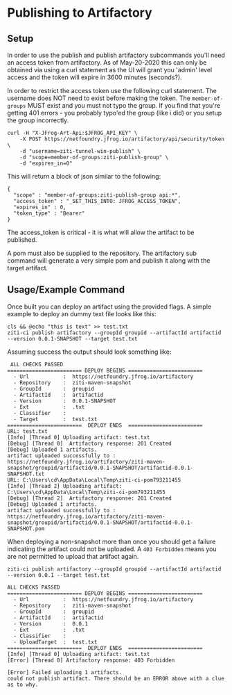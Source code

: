 # Publishing to Artifactory

## Setup

In order to use the publish and publish artifactory subcommands you'll need an access token from artifactory. 
As of May-20-2020 this can only be obtained via using a curl statement as the UI will grant you 'admin' 
level access and the token will expire in 3600 minutes (seconds?). 

In order to restrict the access token use the following curl statement. The username does NOT need to exist
before making the token. The `member-of-groups` MUST exist and you must not typo the group. If you find that
you're getting 401 errors - you probably typo'ed the group (like i did) or you setup the group incorrectly.

    curl -H "X-JFrog-Art-Api:$JFROG_API_KEY" \
        -X POST https://netfoundry.jfrog.io/artifactory/api/security/token \
        -d "username=ziti-tunnel-win-publish" \
        -d "scope=member-of-groups:ziti-publish-group" \
        -d "expires_in=0"

This will return a block of json similar to the following:    

    {
      "scope" : "member-of-groups:ziti-publish-group api:*",
      "access_token" : "_SET_THIS_INTO: JFROG_ACCESS_TOKEN",
      "expires_in" : 0,
      "token_type" : "Bearer"
    }

The access_token is critical - it is what will allow the artifact to be published.

A pom must also be supplied to the repository. The artifactory sub command will generate a very simple pom and publish
it along with the target artifact.

## Usage/Example Command

Once built you can deploy an artifact using the provided flags. A simple example to deploy an dummy text file looks
like this:
 
    cls && @echo "this is text" >> test.txt 
    ziti-ci publish artifactory --groupId groupid --artifactId artifactid --version 0.0.1-SNAPSHOT --target test.txt

Assuming success the output should look something like:

     ALL CHECKS PASSED
    ======================== DEPLOY BEGINS ========================
      - Url           :  https://netfoundry.jfrog.io/artifactory
      - Repository    :  ziti-maven-snapshot
      - GroupId       :  groupid
      - ArtifactId    :  artifactid
      - Version       :  0.0.1-SNAPSHOT
      - Ext           :  .txt
      - Classifier    :
      - Target        :  test.txt
    ========================  DEPLOY ENDS  ========================
    URL: test.txt
    [Info] [Thread 0] Uploading artifact: test.txt
    [Debug] [Thread 0]  Artifactory response: 201 Created
    [Debug] Uploaded 1 artifacts.
    artifact uploaded successfully to :  https://netfoundry.jfrog.io/artifactory/ziti-maven-snapshot/groupid/artifactid/0.0.1-SNAPSHOT/artifactid-0.0.1-SNAPSHOT.txt
    URL: C:\Users\cd\AppData\Local\Temp\ziti-ci-pom793211455
    [Info] [Thread 2] Uploading artifact: C:\Users\cd\AppData\Local\Temp\ziti-ci-pom793211455
    [Debug] [Thread 2]  Artifactory response: 201 Created
    [Debug] Uploaded 1 artifacts.
    artifact uploaded successfully to :  https://netfoundry.jfrog.io/artifactory/ziti-maven-snapshot/groupid/artifactid/0.0.1-SNAPSHOT/artifactid-0.0.1-SNAPSHOT.pom

When deploying a non-snapshot more than once you should get a failure indicating the artifact could not be uploaded.
A `403 Forbidden` means you are not permitted to upload that artifact again.

    ziti-ci publish artifactory --groupId groupid --artifactId artifactid --version 0.0.1 --target test.txt
    
    ALL CHECKS PASSED
    ======================== DEPLOY BEGINS ========================
      - Url           :  https://netfoundry.jfrog.io/artifactory
      - Repository    :  ziti-maven-snapshot
      - GroupId       :  groupid
      - ArtifactId    :  artifactid
      - Version       :  0.0.1
      - Ext           :  .txt
      - Classifier    :
      - UploadTarget  :  test.txt
    ========================  DEPLOY ENDS  ========================
    [Info] [Thread 0] Uploading artifact: test.txt
    [Error] [Thread 0] Artifactory response: 403 Forbidden
    
    [Error] Failed uploading 1 artifacts.
    could not publish artifact. There should be an ERROR above with a clue as to why.
